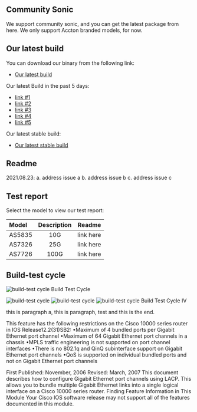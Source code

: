
## Community Sonic
We support community sonic, and you can get the latest package from here. We only support Accton branded models, for now.


## Our latest build
You can download our binary from the following link:
- [Our latest build](https://www.example.com)

Our latest Build in the past 5 days:
- [link #1](https://www.example.com)
- [link #2](https://www.example.com)
- [link #3](https://www.example.com)
- [link #4](https://www.example.com)
- [link #5](https://www.example.com)
   
Our latest stable build:
- [Our latest stable build](https://www.example.com)
   
   
## Readme
2021.08.23:
a. address issue a
b. address issue b
c. address issue c
   
## Test report
Select the model to view our test report:
  
| Model       | Description | Readme        |
| :---        |    :----:   |          ---: |
| AS5835      | 10G         | link here     |
| AS7326      | 25G         | link here     |
| AS7726      | 100G        | link here     |
  

## Build-test cycle
![build-test cycle](/blog/sonic_comm/pngs/buildtest-s.png)
Build Test Cycle

![build-test cycle](https://github.com/jian-hong-wu/blog/blob/gh-pages/blog/sonic_comm/pngs/buildtest-s.png "II")
![build-test cycle](/jian-hong-wu/blog/blob/gh-pages/blog/sonic_comm/pngs/buildtest-s.png "III")
![build-test cycle](/blog/blob/gh-pages/blog/sonic_comm/pngs/buildtest-s.png "IV")
Build Test Cycle IV

this is paragraph a, this is paragraph, test and this is the end.

This feature has the following restrictions on the Cisco 10000 series router in IOS Release12.2(31)SB2: •Maximum of 4 bundled ports per Gigabit Ethernet port channel •Maximum of 64 Gigabit Ethernet port channels in a chassis •MPLS traffic engineering is not supported on port channel interfaces •There is no 802.1q and QinQ subinterface support on Gigabit Ethernet port channels •QoS is supported on individual bundled ports and not on Gigabit Ethernet port channels

First Published: November, 2006 Revised: March, 2007 This document describes how to configure Gigabit Ethernet port channels using LACP. This allows you to bundle multiple Gigabit Ethernet links into a single logical interface on a Cisco 10000 series router. Finding Feature Information in This Module Your Cisco IOS software release may not support all of the features documented in this module.





